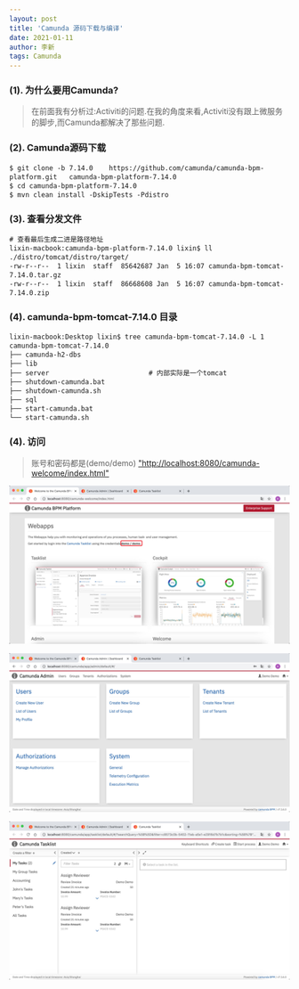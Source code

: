 ```yaml
---
layout: post
title: 'Camunda 源码下载与编译'
date: 2021-01-11
author: 李新
tags: Camunda
---
```


### (1). 为什么要用Camunda?
> 在前面我有分析过:Activiti的问题.在我的角度来看,Activiti没有跟上微服务的脚步,而Camunda都解决了那些问题.

### (2). Camunda源码下载
```
$ git clone -b 7.14.0    https://github.com/camunda/camunda-bpm-platform.git   camunda-bpm-platform-7.14.0
$ cd camunda-bpm-platform-7.14.0
$ mvn clean install -DskipTests -Pdistro
```
### (3). 查看分发文件
```
# 查看最后生成二进是路径地址
lixin-macbook:camunda-bpm-platform-7.14.0 lixin$ ll ./distro/tomcat/distro/target/
-rw-r--r--  1 lixin  staff  85642687 Jan  5 16:07 camunda-bpm-tomcat-7.14.0.tar.gz
-rw-r--r--  1 lixin  staff  86668608 Jan  5 16:07 camunda-bpm-tomcat-7.14.0.zip
```

### (4). camunda-bpm-tomcat-7.14.0 目录
```
lixin-macbook:Desktop lixin$ tree camunda-bpm-tomcat-7.14.0 -L 1
camunda-bpm-tomcat-7.14.0
├── camunda-h2-dbs
├── lib
├── server                         # 内部实际是一个tomcat
├── shutdown-camunda.bat
├── shutdown-camunda.sh
├── sql
├── start-camunda.bat
└── start-camunda.sh
```

### (4). 访问
> 账号和密码都是(demo/demo)
["http://localhost:8080/camunda-welcome/index.html"](http://localhost:8080/camunda-welcome/index.html)


!["camunda-welcome"](/assets/camunda/imgs/camunda-welcome.jpg)

!["camunda-admin"](/assets/camunda/imgs/camunda-admin.jpg)

!["camunda-tasklist"](/assets/camunda/imgs/camunda-tasklist.png)
